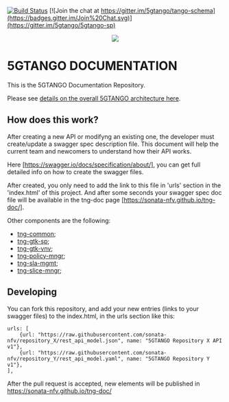 [![Build Status](https://jenkins.sonata-nfv.eu/buildStatus/icon?job=tng-api-gtw/master)](https://jenkins.sonata-nfv.eu/job/tng-api-gtw/master)
[![Join the chat at https://gitter.im/5gtango/tango-schema](https://badges.gitter.im/Join%20Chat.svg)](https://gitter.im/5gtango/5gtango-sp)

<p align="center"><img src="https://github.com/sonata-nfv/tng-api-gtw/wiki/images/sonata-5gtango-logo-500px.png" /></p>

# 5GTANGO DOCUMENTATION
This is the 5GTANGO Documentation Repository.

Please see [details on the overall 5GTANGO architecture here](https://5gtango.eu/project-outcomes/deliverables/2-uncategorised/31-d2-2-architecture-design.html). 

## How does this work?

After creating a new API or modifyng an existing one, the developer must create/update a swagger spec description file. This document will help the current team and newcomers to understand how their API works.

Here [https://swagger.io/docs/specification/about/], you can get full detailed info on how to create the swagger files.

After created, you only need to add the link to this file in 'urls' section in the 'index.html' of this project. And after some seconds your swagger spec doc file will be available in the tng-doc page [https://sonata-nfv.github.io/tng-doc/].

Other components are the following:

* [tng-common](https://github.com/sonata-nfv/tng-gtk-common/);
* [tng-gtk-sp](https://github.com/sonata-nfv/tng-gtk-sp);
* [tng-gtk-vnv](https://github.com/sonata-nfv/tng-gtk-vnv);
* [tng-policy-mngr](https://github.com/sonata-nfv/tng-policy-mngr);
* [tng-sla-mgmt](https://github.com/sonata-nfv/tng-sla-mgmt);
* [tng-slice-mngr](https://github.com/sonata-nfv/tng-slice-mngr);

## Developing
You can fork this repository, and add your new entries (links to your swagger files) to the index.html, in the urls section like this:

```
urls: [
	{url: "https://raw.githubusercontent.com/sonata-nfv/repository_X/rest_api_model.json", name: "5GTANGO Repository X API v1"},
	{url: "https://raw.githubusercontent.com/sonata-nfv/repository_Y/rest_api_model.yaml", name: "5GTANGO Repository Y v1"},
],
```

After the pull request is accepted, new elements will be published in https://sonata-nfv.github.io/tng-doc/

